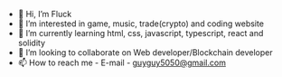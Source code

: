 - 👋 Hi, I’m Fluck
- 👀 I’m interested in game, music, trade(crypto) and coding website
- 🌱 I’m currently learning html, css, javascript, typescript, react and solidity
- 💞️ I’m looking to collaborate on Web developer/Blockchain developer
- 📫 How to reach me - E-mail - guyguy5050@gmail.com

